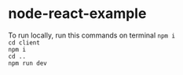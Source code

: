 # node-react-example


To run locally, run this commands on terminal
```npm i```  
```cd client```  
```npm i```  
```cd ..```  
```npm run dev```  
